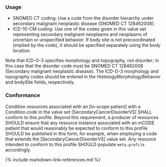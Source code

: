### Usage
* SNOMED CT coding: Use a code from the disorder hierarchy under secondary malignant neoplastic disease (SNOMED CT 128462008).
* ICD-10-CM coding: Use one of the codes given in this value set representing secondary malignant neoplasms and neoplasms of uncertain or unspecified behavior. If body site is not precoordinated (implied by the code), it should be specified separately using the body location.

Note that ICD-O-3 specifies morphology and topography, not disorder; in this case that the disorder code must be SNOMED CT 128462008 (Secondary malignant neoplastic disease). The ICD-O-3 morphology and topography codes should be entered in the HistologyMorphologyBehavior and bodySite fields, respectively.

### Conformance

Condition resources associated with an [in-scope patient] with a Condition.code in the value set [SecondaryCancerDisorderVS] SHALL conform to this profile. Beyond this requirement, a producer of resources SHOULD ensure that any resource instance associated with an mCODE patient that would reasonably be expected to conform to this profile SHOULD be published in this form, for example, when employing a code that extends the [SecondaryCancerDisorderVS] value set. Any resource intended to conform to this profile SHOULD populate `meta.profile` accordingly.


{% include markdown-link-references.md %}